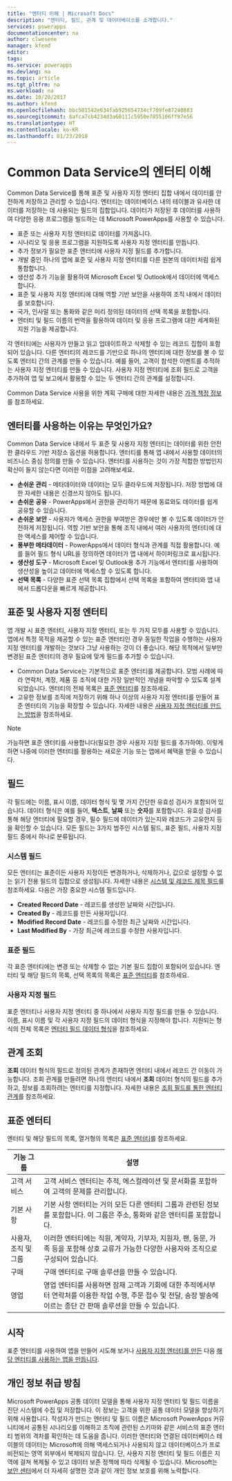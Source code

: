 ```yaml
---
title: "엔터티 이해 | Microsoft Docs"
description: "엔터티, 필드, 관계 및 데이터베이스를 소개합니다."
services: powerapps
documentationcenter: na
author: clwesene
manager: kfend
editor: 
tags: 
ms.service: powerapps
ms.devlang: na
ms.topic: article
ms.tgt_pltfrm: na
ms.workload: na
ms.date: 10/20/2017
ms.author: kfend
ms.openlocfilehash: bbc501542e634fab925654734cf709fe87248883
ms.sourcegitcommit: 6afca7cb4234d3a60111c5950e7855106ff97e56
ms.translationtype: HT
ms.contentlocale: ko-KR
ms.lasthandoff: 01/23/2018
---
```

# <a name="understand-entities-in-the-common-data-service"></a>Common Data Service의 엔터티 이해

Common Data Service를 통해 표준 및 사용자 지정 엔터티 집합 내에서 데이터를 안전하게 저장하고 관리할 수 있습니다. 엔터티는 데이터베이스 내의 테이블과 유사한 데이터를 저장하는 데 사용되는 필드의 집합입니다. 데이터가 저장된 후 데이터를 사용하여 다양한 응용 프로그램을 빌드하는 데 Microsoft PowerApps를 사용할 수 있습니다.

* 표준 또는 사용자 지정 엔터티로 데이터를 가져옵니다.
* 시나리오 및 응용 프로그램을 지원하도록 사용자 지정 엔터티를 만듭니다.
* 추가 정보가 필요한 표준 엔터티에 사용자 지정 필드를 추가합니다.
* 개발 중인 하나의 앱에 표준 및 사용자 지정 엔터티를 다른 원본의 데이터처럼 쉽게 통합합니다.
* 생산성 추가 기능을 활용하여 Microsoft Excel 및 Outlook에서 데이터에 액세스합니다.
* 표준 및 사용자 지정 엔터티에 대해 역할 기반 보안을 사용하여 조직 내에서 데이터를 보호합니다.
* 국가, 인사말 또는 통화와 같은 미리 정의된 데이터의 선택 목록을 포함합니다.
* 엔터티 및 필드 이름의 번역을 활용하여 데이터 및 응용 프로그램에 대한 세계화된 지원 기능을 제공합니다.

각 엔터티에는 사용자가 만들고 읽고 업데이트하고 삭제할 수 있는 레코드 집합이 포함되어 있습니다. 다른 엔터티의 레코드를 기반으로 하나의 엔터티에 대한 정보를 볼 수 있도록 엔터티 간의 관계를 만들 수 있습니다. 예를 들어, 고객이 참석한 이벤트를 추적하는 사용자 지정 엔터티를 만들 수 있습니다. 사용자 지정 엔터티에 조회 필드로 고객을 추가하여 앱 및 보고에서 활용할 수 있는 두 엔터티 간의 관계를 설정합니다.

Common Data Service 사용을 위한 계획 구매에 대한 자세한 내용은 [가격 책정 정보](pricing-billing-skus.md)를 참조하세요.

## <a name="why-use-entities"></a>엔터티를 사용하는 이유는 무엇인가요?
Common Data Service 내에서 두 표준 및 사용자 지정 엔터티는 데이터를 위한 안전한 클라우드 기반 저장소 옵션을 허용합니다. 엔터티를 통해 앱 내에서 사용할 데이터의 비즈니스 중심 정의를 만들 수 있습니다. 엔터티를 사용하는 것이 가장 적합한 방법인지 확신이 들지 않는다면 이러한 이점을 고려해보세요.

* **손쉬운 관리** - 메타데이터와 데이터는 모두 클라우드에 저장됩니다. 저장 방법에 대한 자세한 내용은 신경쓰지 않아도 됩니다.
* **손쉬운 공유** - PowerApps에서 권한을 관리하기 때문에 동료와도 데이터를 쉽게 공유할 수 있습니다.
* **손쉬운 보안** - 사용자가 액세스 권한을 부여받은 경우에만 볼 수 있도록 데이터가 안전하게 저장됩니다. 역할 기반 보안을 통해 조직 내에서 여러 사용자의 엔터티에 대한 액세스를 제어할 수 있습니다.
* **풍부한 메타데이터** - PowerApps에서 데이터 형식과 관계를 직접 활용합니다. 예를 들어 필드 형식 URL을 정의하면 데이터가 앱 내에서 하이퍼링크로 표시됩니다.
* **생산성 도구** - Microsoft Excel 및 Outlook용 추가 기능에서 엔터티를 사용하여 생산성을 높이고 데이터에 액세스할 수 있도록 합니다.
* **선택 목록** - 다양한 표준 선택 목록 집합에서 선택 목록을 포함하여 엔터티와 앱 내에서 드롭다운을 빠르게 제공합니다.

## <a name="standard-and-custom-entities"></a>표준 및 사용자 지정 엔터티
앱 개발 시 표준 엔터티, 사용자 지정 엔터티, 또는 두 가지 모두를 사용할 수 있습니다. 앱에서 특정 목적을 제공할 수 있는 표준 엔터티인 경우 동일한 작업을 수행하는 사용자 지정 엔터티를 개발하는 것보다 그냥 사용하는 것이 더 좋습니다. 해당 목적에서 일부만 변경된 표준 엔터티의 경우 필요에 맞게 필드를 추가할 수 있습니다.

* Common Data Service는 기본적으로 표준 엔터티를 제공합니다. 모범 사례에 따라 연락처, 계정, 제품 등 조직에 대한 가장 일반적인 개념을 파악할 수 있도록 설계되었습니다. 엔터티의 전체 목록은 [표준 엔터티](data-platform-intro.md#standard-entities)를 참조하세요.
* 고유한 정보를 조직에 저장하기 위해 하나 이상의 사용자 지정 엔터티를 만들어 표준 엔터티의 기능을 확장할 수 있습니다. 자세한 내용은 [사용자 지정 엔터티를 만드는 방법](data-platform-create-entity.md)을 참조하세요.

> [!NOTE]
> 가능하면 표준 엔터티를 사용합니다(필요한 경우 사용자 지정 필드를 추가하여). 이렇게 하면 나중에 이러한 엔터티를 활용하는 새로운 기능 또는 앱에서 혜택을 받을 수 있습니다.


## <a name="fields"></a>필드
각 필드에는 이름, 표시 이름, 데이터 형식 및 몇 가지 간단한 유효성 검사가 포함되어 있습니다. 데이터 형식은 예를 들어, **텍스트**, **날짜** 또는 **숫자**를 포함합니다. 유효성 검사를 통해 해당 엔터티에 필요할 경우, 필수 필드에 데이터가 있는지와 레코드가 고유한지 등을 확인할 수 있습니다. 모든 필드는 3가지 범주인 시스템 필드, 표준 필드, 사용자 지정 필드 중에서 하나로 분류됩니다.

### <a name="system-fields"></a>시스템 필드
모든 엔터티는 표준이든 사용자 지정이든 변경하거나, 삭제하거나, 값으로 설정할 수 없는 읽기 전용 필드의 집합으로 생성됩니다. 자세한 내용은 [시스템 및 레코드 제목 필드](data-platform-create-entity.md#system-fields-and-the-record-title-field)를 참조하세요. 다음은 가장 중요한 시스템 필드입니다.

* **Created Record Date** - 레코드를 생성한 날짜와 시간입니다.
* **Created By** - 레코드를 만든 사용자입니다.
* **Modified Record Date** - 레코드를 수정한 최근 날짜와 시간입니다.
* **Last Modified By** - 가장 최근에 레코드를 수정한 사용자입니다.

### <a name="standard-fields"></a>표준 필드
각 표준 엔터티에는 변경 또는 삭제할 수 없는 기본 필드 집합이 포함되어 있습니다. 엔터티 및 해당 필드의 목록, 선택 목록의 목록은 [표준 엔터티](https://docs.microsoft.com/common-data-service/entity-reference/standard-entities)를 참조하세요.

### <a name="custom-fields"></a>사용자 지정 필드
표준 엔터티나 사용자 지정 엔터티 중 하나에서 사용자 지정 필드를 만들 수 있습니다. 이름, 표시 이름 및 각 사용자 지정 필드의 데이터 형식을 지정해야 합니다. 지원되는 형식의 전체 목록은 [엔터티 필드 데이터 형식](https://docs.microsoft.com/en-us/common-data-service/entity-reference/field-data-types)을 참조하세요.

## <a name="lookup-relationships"></a>관계 조회
**조회** 데이터 형식의 필드로 정의된 관계가 존재하면 엔터티 내에서 레코드 간 이동이 가능합니다. 조회 관계를 만들려면 하나의 엔터티 내에서 **조회** 데이터 형식의 필드를 추가하고, 정보를 조회하려는 엔터티를 지정합니다. 자세한 내용은 [조회 필드를 통한 엔터티 관계](data-platform-entity-lookup.md)를 참조하세요.

## <a name="standard-entities"></a>표준 엔터티
엔터티 및 해당 필드의 목록, 열거형의 목록은 [표준 엔터티](https://docs.microsoft.com/common-data-service/entity-reference/standard-entities)를 참조하세요.

| 기능 그룹 | 설명 |
| --- | --- |
| 고객 서비스 |고객 서비스 엔터티는 추적, 에스컬레이션 및 문서화를 포함하여 고객의 문제를 관리합니다. |
| 기본 사항 |기본 사항 엔터티는 거의 모든 다른 엔터티 그룹과 관련된 정보를 포함합니다. 이 그룹은 주소, 통화와 같은 엔터티를 포함합니다. |
| 사용자, 조직 및 그룹 |이러한 엔터티에는 직원, 계약자, 기부자, 지원자, 팬, 동문, 가족 등을 포함해 상호 교류가 가능한 다양한 사용자와 조직으로 구성되어 있습니다. |
| 구매 |구매 엔터티로 구매 솔루션을 만들 수 있습니다. |
| 영업 |영업 엔터티를 사용하면 잠재 고객과 기회에 대한 추적에서부터 연락처를 이용한 작업 수행, 주문 접수 및 전달, 송장 발송에 이르는 종단 간 판매 솔루션을 만들 수 있습니다. |

## <a name="get-started"></a>시작
표준 엔터티를 사용하여 앱을 만들어 시도해 보거나 [사용자 지정 엔터티를 만든](data-platform-create-entity.md) 다음 [해당 엔터티를 사용하는 앱을 만듭니다](data-platform-create-app.md).

<!--TODO - Add Link for Standard entity app - Template? -->

## <a name="privacy-notice"></a>개인 정보 취급 방침
Microsoft PowerApps 공통 데이터 모델을 통해 사용자 지정 엔터티 및 필드 이름을 진단 시스템에 수집 및 저장합니다.  이 정보는 고객을 위한 공통 데이터 모델을 향상하기 위해 사용합니다. 작성자가 만드는 엔터티 및 필드 이름은 Microsoft PowerApps 커뮤니티에서 공통된 시나리오를 이해하고 조직에 관련된 스키마와 같은 서비스의 표준 엔터티 범위의 격차를 확인하는 데 도움을 줍니다. 이러한 엔터티와 연결된 데이터베이스 테이블의 데이터는 Microsoft에 의해 액세스되거나 사용되지 않고 데이터베이스가 프로비전되는 영역 외부에서 복제되지 않습니다. 단, 사용자 지정 엔터티 및 필드 이름은 지역에 걸쳐 복제될 수 있고 데이터 보존 정책에 따라 삭제될 수 있습니다. Microsoft는 [보안 센터](https://www.microsoft.com/trustcenter/Privacy/default.aspx)에서 더 자세히 설명한 것과 같이 개인 정보 보호를 위해 노력합니다.

